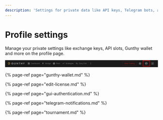 ```yaml
---
description: 'Settings for private data like API keys, Telegram bots, and more.'
---
```


# Profile settings

Manage your private settings like exchange keys, API slots, Gunthy wallet and more on the profile page.

![](../../.gitbook/assets/image%20%2846%29.png)

{% page-ref page="gunthy-wallet.md" %}

{% page-ref page="edit-license.md" %}

{% page-ref page="gui-authentication.md" %}

{% page-ref page="telegram-notifications.md" %}

{% page-ref page="tournament.md" %}

